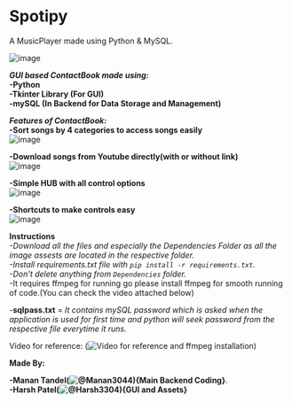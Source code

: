 # Spotipy
A MusicPlayer made using Python & MySQL.  

![image](https://user-images.githubusercontent.com/81703042/197117193-6266519d-9f87-4758-ba2a-236b21e0cfaf.png)  

**_GUI based ContactBook made using:_**  
 **-Python**  
 **-Tkinter Library (For GUI)**  
 **-mySQL (In Backend for Data Storage and Management)**  

**_**Features of ContactBook:**_**  
**-Sort songs by 4 categories to access songs easily**  
![image](https://user-images.githubusercontent.com/81703042/197117429-e335a991-865e-49c8-ae74-1d5d91ab2c8f.png)  

**-Download songs from Youtube directly(with or without link)**  
![image](https://user-images.githubusercontent.com/81703042/197117568-16974a0b-100b-49cb-ac0f-bde9918fd263.png)  

**-Simple HUB with all control options**  
![image](https://user-images.githubusercontent.com/81703042/197117675-223d29e4-bbee-404b-9bb7-7e2861b50971.png) 

**-Shortcuts to make controls easy**  
![image](https://user-images.githubusercontent.com/81703042/197117915-884a05dc-bb76-408e-a8ee-ed8fb1fd6745.png)  

**Instructions**  
 _-Download all the files and especially the Dependencies Folder as all the image assests are located in the respective folder.   
 -Install requirements.txt file with ```pip install -r requirements.txt```.   
 -Don't delete anything from ```Dependencies``` folder._  
 -It requires ffmpeg for running go please install ffmpeg for smooth running of code.(You can check the video attached below)  
 
-**sqlpass.txt** = _It contains mySQL password which is asked when the application is used for first time and python will seek password from the respective file everytime it runs._  

Video for reference: (![Video for reference and ffmpeg installation](https://youtu.be/TxAQQUtvz3A))


**Made By:** 

**-Manan Tandel(![@Manan3044](https://github.com/Manan3044)){Main Backend Coding}**.  
**-Harsh Patel(![@Harsh3304](https://github.com/Harsh3304)){GUI and Assets}** 

